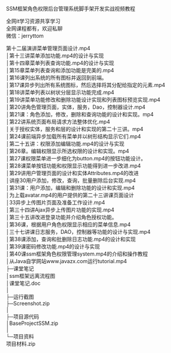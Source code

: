 SSM框架角色权限后台管理系统脚手架开发实战视频教程

全网it学习资源共享学习<br>全网课程都有，欢迎私聊<br>微信：jerryttom<br>

第十二届演讲菜单管理页面设计.mp4<br> │第十三讲菜单添加功能.mp4的设计与实现<br> │第十四章菜单列表查询功能.mp4的设计与实现<br> │第15章菜单列表查询和添加功能是完美的.mp4<br> │第16课列出系统的所有图标并返回到前端。<br> │第17课异步列出所有系统图标，然后选择将其分配给指定的元素.mp4<br> │第18讲菜单列表以树状分层显示功能完成.mp4<br> │第19讲菜单功能修改和删除功能设计实现和列表图标预览实现.mp4<br> │第20讲角色管理页面，实体，服务，Dao，控制器设计.mp4<br> │第21课：角色添加，修改，删除和查询功能的设计和实现。mp4<br> │第22讲系统页面布局请求方法整体优化.mp4<br> │关于授权实体，服务和层的设计和实现的第二十三讲。mp4<br> │第24课前端异步加载所有菜单并以树形结构显示它们.mp4<br> │第二十五讲：权限添加编辑功能.mp4的设计与实现<br> │第26章。编辑权限显示所选权限的设计和实现。mp4<br> │第27课权限菜单进一步细化为button.mp4的按钮功能设计。<br> │第28课菜单按钮功能和权限显示功能得到进一步改进.mp4<br> │第29讲用户管理页面的设计和实体Attributes.mp4的改进<br> │讲座30用户添加，修改，查询，批量删除后台实现.mp4<br> │第31课：用户添加，编辑和删除功能的设计和实现.mp4<br> │为上载avatar.mp4的用户提供的第二十三讲课页面设计<br> │33异步上传图片页面及准备工作设计.mp4<br> │第三十四讲Ajax异步上传图片功能的实现.mp4<br> │第三十五讲改进登录功能并介绍角色授权功能。<br> │第36课，根据用户角色权限显示相应的菜单信息.mp4<br> │三十七讲课日志服务，DAO，控制器等功能的设计与实现.mp4<br> │第38课添加，查询和批删除日志功能.mp4的设计和实现<br> │第39课密码修改功能.mp4的设计与实现<br> │第40课ssm框架角色权限管理system.mp4的介绍和操作教程<br> │从Java自学网站www.javazx.com运行tutorial.mp4<br> ├─课堂笔记<br> │ssm框架远离流程图<br> │课堂笔记.doc<br> │<br> ├─运行截图<br> ├─Screenshot.zip<br> │<br> ├─项目源代码<br> │BaseProjectSSM.zip<br> │<br> └─项目资料<br> 项目材料.zip